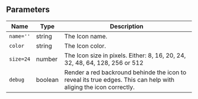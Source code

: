 ## Parameters

| Name      | Type    | Description                                                                                                      |
| --------- | ------- | ---------------------------------------------------------------------------------------------------------------- |
| `name=''` | string  | The Icon name.                                                                                                   |
| `color`   | string  | The Icon color.                                                                                                  |
| `size=24` | number  | The Icon size in pixels. Either: 8, 16, 20, 24, 32, 48, 64, 128, 256 or 512                                      |
| `debug`   | boolean | Render a red backround behinde the icon to reveal its true edges. This can help with aliging the icon correctly. |
